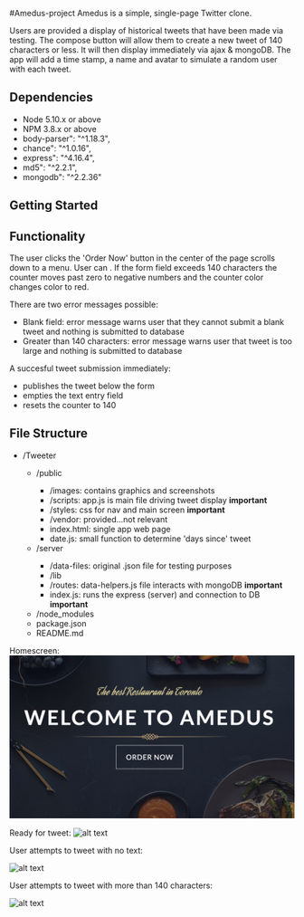 
#Amedus-project 
Amedus is a simple, single-page Twitter clone.

Users are provided a display of historical tweets that have been made via testing.  The compose button will allow them to create a new tweet of 140 characters or less.  It will then display immediately via ajax & mongoDB.  The app will add a time stamp, a name and avatar to simulate a random user with each tweet.

## Dependencies

  - Node 5.10.x or above
  - NPM 3.8.x or above
  - body-parser": "^1.18.3",
  - chance": "^1.0.16",
  - express": "^4.16.4",
  - md5": "^2.2.1",
  - mongodb": "^2.2.36"

## Getting Started

## Functionality

The user clicks the 'Order Now' button in the center of the page scrolls down to a menu.  User can .  If the form field exceeds 140 characters the counter moves past zero to negative numbers and the counter color changes color to red.

There are two error messages possible:
- Blank field: error message warns user that they cannot submit a blank tweet and nothing is submitted to database
- Greater than 140 characters: error message warns user that tweet is too large and nothing is submitted to database

A succesful tweet submission immediately:
- publishes the tweet below the form
- empties the text entry field
- resets the counter to 140

## File Structure

<ul>
  <li>/Tweeter</li>
  <ul>
    <li>/public</li>
    <ul>
      <li>/images: contains graphics and screenshots</li>
      <li>/scripts: app.js is main file driving tweet display <b>important</b></li>
      <li>/styles: css for nav and main screen <b>important</b></li>
      <li>/vendor: provided...not relevant</li>
      <li>index.html: single app web page</li>
      <li>date.js: small function to determine 'days since' tweet</li>
    </ul>
    <li>/server</li>
    <ul>
      <li>/data-files: original .json file for testing purposes</li>
      <li>/lib</li>
      <li>/routes: data-helpers.js file interacts with mongoDB <b>important</b></li>
      <li>index.js: runs the express (server) and connection to DB <b>important</b></li>
    </ul>
    <li>/node_modules</li>
    <li>package.json</li>
    <li>README.md</li>
  </ul>
</ul>

Homescreen:
![alt text](public/assets/screenshots/mainscreen.png)

Ready for tweet:
![alt text](public/screenshots/readyfortweet.png)

User attempts to tweet with no text:

![alt text](public/screenshots/blanktweet.png)

User attempts to tweet with more than 140 characters:

![alt text](public/screenshots/longtweet.png)


